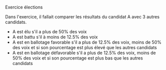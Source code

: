 Exercice élections 

Dans l'exercice, il fallait comparer les résultats du candidat A avec 3 autres candidats.
- A est élu s'il a plus de 50% des voix
- A est battu s'il à moins de 12.5% des voix
- A est en ballotage favorable s'il a plus de 12.5% des voix, moins de 50% des voix et si son pourcentage est plus élevé que les autres candidats
- A est en ballotage défavorable s'il a plus de 12.5% des voix, moins de 50% des voix et si son pourcentage est plus bas que les autres candidats
